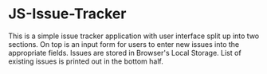 # JS-Issue-Tracker
This is a simple issue tracker application with user interface split up into two sections. On top is an input form for users to enter new issues into the appropriate fields. Issues are stored in Browser's Local Storage. List of existing issues is printed out in the bottom half.
